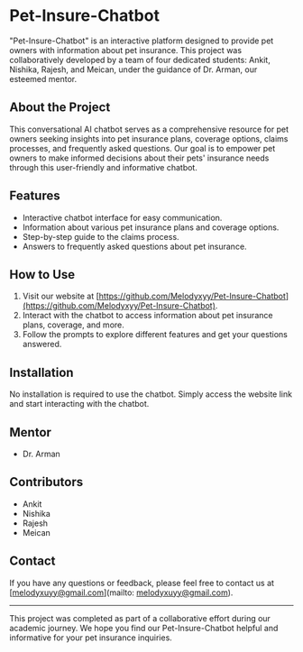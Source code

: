 # Pet-Insure-Chatbot

"Pet-Insure-Chatbot" is an interactive platform designed to provide pet owners with information about pet insurance. This project was collaboratively developed by a team of four dedicated students: Ankit, Nishika, Rajesh, and Meican, under the guidance of Dr. Arman, our esteemed mentor.

## About the Project

This conversational AI chatbot serves as a comprehensive resource for pet owners seeking insights into pet insurance plans, coverage options, claims processes, and frequently asked questions. Our goal is to empower pet owners to make informed decisions about their pets' insurance needs through this user-friendly and informative chatbot.

## Features

- Interactive chatbot interface for easy communication.
- Information about various pet insurance plans and coverage options.
- Step-by-step guide to the claims process.
- Answers to frequently asked questions about pet insurance.

## How to Use

1. Visit our website at [https://github.com/Melodyxyy/Pet-Insure-Chatbot](https://github.com/Melodyxyy/Pet-Insure-Chatbot).
2. Interact with the chatbot to access information about pet insurance plans, coverage, and more.
3. Follow the prompts to explore different features and get your questions answered.

## Installation

No installation is required to use the chatbot. Simply access the website link and start interacting with the chatbot.

## Mentor

- Dr. Arman

## Contributors

- Ankit
- Nishika
- Rajesh
- Meican

## Contact

If you have any questions or feedback, please feel free to contact us at [melodyxuyy@gmail.com](mailto: melodyxuyy@gmail.com).

---

This project was completed as part of a collaborative effort during our academic journey. We hope you find our Pet-Insure-Chatbot helpful and informative for your pet insurance inquiries.
